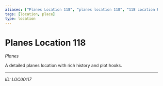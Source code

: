 ```yaml
---
aliases: ["Planes Location 118", "planes location 118", "118 Location Planes"]
tags: [location, place]
type: location
---
```


# Planes Location 118

*Planes*

A detailed planes location with rich history and plot hooks.

---
*ID: LOC00117*